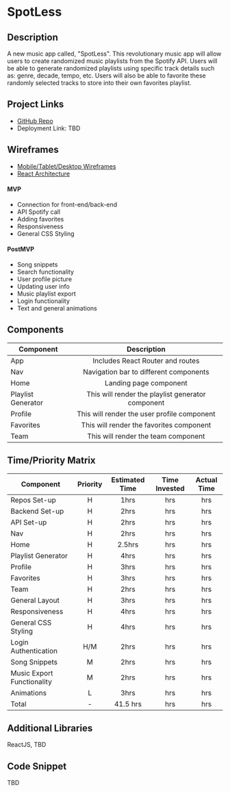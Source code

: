 # SpotLess

## Description

A new music app called, "SpotLess". This revolutionary music app will allow users to create randomized music playlists from the Spotify API. Users will be able to generate randomized playlists using specific track details such as: genre, decade, tempo, etc. Users will also be able to favorite these randomly selected tracks to store into their own favorites playlist. 

## Project Links

- [GitHub Repo](https://git.generalassemb.ly/Git-Rekt/project3_SpotLess)
- Deployment Link: TBD

## Wireframes

- [Mobile/Tablet/Desktop Wireframes](https://imgur.com/lItTEv3)
- [React Architecture](https://i.imgur.com/xO8ddp2.png)

#### MVP

- Connection for front-end/back-end
- API Spotify call
- Adding favorites
- Responsiveness
- General CSS Styling

#### PostMVP

- Song snippets
- Search functionality
- User profile picture
- Updating user info
- Music playlist export
- Login functionality
- Text and general animations

## Components

| Component | Description | 
| --- | :---: |  
| App | Includes React Router and routes | 
| Nav | Navigation bar to different components |
| Home | Landing page component | 
| Playlist Generator | This will render the playlist generator component |
| Profile | This will render the user profile component | 
| Favorites | This will render the favorites component |
| Team | This will render the team component |  

## Time/Priority Matrix

| Component | Priority | Estimated Time | Time Invested | Actual Time |
| --- | :---: |  :---: | :---: | :---: |
| Repos Set-up | H | 1hrs| hrs | hrs |
| Backend Set-up | H | 2hrs| hrs | hrs |
| API Set-up | H | 2hrs| hrs | hrs |
| Nav | H | 2hrs| hrs | hrs |
| Home | H | 2.5hrs| hrs | hrs |
| Playlist Generator | H | 4hrs | hrs | hrs |
| Profile | H | 3hrs | hrs | hrs |
| Favorites | H | 3hrs | hrs | hrs |
| Team | H | 2hrs | hrs | hrs |
| General Layout | H | 3hrs | hrs | hrs |
| Responsiveness | H | 4hrs | hrs | hrs |
| General CSS Styling | H | 4hrs | hrs | hrs |
| Login Authentication | H/M | 2hrs | hrs | hrs |
| Song Snippets | M | 2hrs | hrs | hrs |
| Music Export Functionality | M | 2hrs | hrs | hrs |
| Animations | L | 3hrs| hrs | hrs |
| Total | - | 41.5 hrs|  hrs | hrs |

## Additional Libraries
ReactJS, TBD

## Code Snippet
TBD
